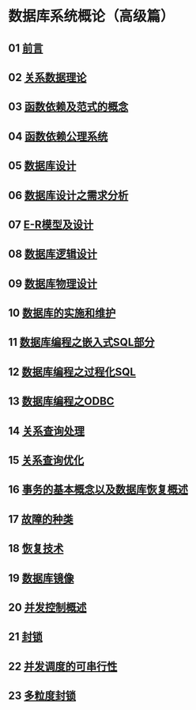 # 数据库系统概论（高级篇）
>
## 01 [前言](https://github.com/lufeil/mooc/tree/master/database/2/01)
>
## 02 [关系数据理论](https://github.com/lufeil/mooc/tree/master/database/2/02)
>
## 03 [函数依赖及范式的概念](https://github.com/lufeil/mooc/tree/master/database/2/03)
>
## 04 [函数依赖公理系统](https://github.com/lufeil/mooc/tree/master/database/2/04)
>
## 05 [数据库设计](https://github.com/lufeil/mooc/tree/master/database/2/05)
>
## 06 [数据库设计之需求分析](https://github.com/lufeil/mooc/tree/master/database/2/06)
>
## 07 [E-R模型及设计](https://github.com/lufeil/mooc/tree/master/database/2/07)
>
## 08 [数据库逻辑设计](https://github.com/lufeil/mooc/tree/master/database/2/08)
>
## 09 [数据库物理设计](https://github.com/lufeil/mooc/tree/master/database/2/09)
>
## 10 [数据库的实施和维护](https://github.com/lufeil/mooc/tree/master/database/2/10)
>
## 11 [数据库编程之嵌入式SQL部分](https://github.com/lufeil/mooc/tree/master/database/2/11)
>
## 12 [数据库编程之过程化SQL](https://github.com/lufeil/mooc/tree/master/database/2/12)
>
## 13 [数据库编程之ODBC](https://github.com/lufeil/mooc/tree/master/database/2/13)
>
## 14 [关系查询处理](https://github.com/lufeil/mooc/tree/master/database/2/14)
>
## 15 [关系查询优化](https://github.com/lufeil/mooc/tree/master/database/2/15)
>
## 16 [事务的基本概念以及数据库恢复概述](https://github.com/lufeil/mooc/tree/master/database/2/16)
>
## 17 [故障的种类](https://github.com/lufeil/mooc/tree/master/database/2/17)
>
## 18 [恢复技术](https://github.com/lufeil/mooc/tree/master/database/2/18)
>
## 19 [数据库镜像](https://github.com/lufeil/mooc/tree/master/database/2/19)
>
## 20 [并发控制概述](https://github.com/lufeil/mooc/tree/master/database/2/20)
>
## 21 [封锁](https://github.com/lufeil/mooc/tree/master/database/2/21)
>
## 22 [并发调度的可串行性](https://github.com/lufeil/mooc/tree/master/database/2/22)
>
## 23 [多粒度封锁](https://github.com/lufeil/mooc/tree/master/database/2/23)
>


